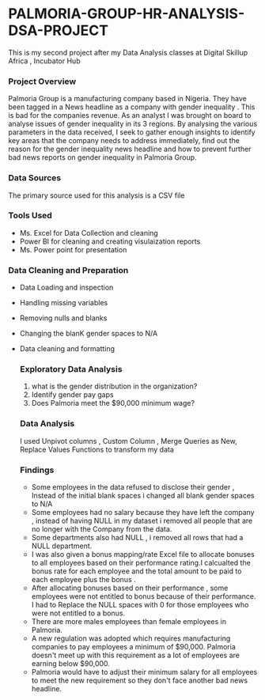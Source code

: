 # PALMORIA-GROUP-HR-ANALYSIS-DSA-PROJECT
This is my second project after my Data Analysis classes at Digital Skillup Africa , Incubator Hub

### Project Overview 
Palmoria Group is a manufacturing company based in Nigeria. They have been tagged in a News headline as a company with gender  inequality . This is bad for the companies revenue. As an analyst I was brought on board  to analyse issues of gender inequality in its 3 regions.
By analysing the various parameters in the data received, I seek to gather enough insights to identify key areas that the company needs to address immediately, find out the reason for the gender inequality news headline and how to prevent further bad news reports on gender inequality in Palmoria Group.  

### Data Sources 
The primary source used for this analysis is a CSV file 

### Tools Used
- Ms. Excel for Data Collection and cleaning 
- Power BI for cleaning and creating visulaization reports
- Ms. Power point for presentation

### Data Cleaning and Preparation  
- Data Loading and inspection
- Handling missing variables
- Removing nulls and blanks
- Changing the blanK gender spaces to N/A
- Data cleaning and formatting

  ### Exploratory Data Analysis
  1. what is the gender distribution in the organization?
  2. Identify gender pay gaps
  3. Does Palmoria meet the $90,000 minimum wage?

  ### Data Analysis
  I used Unpivot columns , Custom Column , Merge Queries as New, Replace Values Functions to transform my data

  ### Findings
  - Some employees in the data refused to disclose their gender , Instead of the initial blank spaces i changed all blank gender spaces to N/A
  - Some employees had no salary because they have left the company , instead of having NULL in my dataset i removed all people that are no longer with the Company from the data.
  - Some departments also had NULL , i removed all rows that had a NULL department.
  - I was also given a bonus mapping/rate Excel file to allocate bonuses to all employees based on their performance rating.I calcualted the bonus rate for each employee and the total amount to be paid to each employee plus the bonus .
  - After allocating bonuses based on their performance , some employees were not entitled to bonus because of their performance. I had to Replace the NULL spaces with 0 for those employees who were not entitled to a bonus.
  - There are more males employees than female employees in Palmoria.
  - A new regulation was adopted which requires manufacturing companies to pay employees a minimum of $90,000. Palmoria doesn't meet up with this requirement as a lot of employees are earning below $90,000.
  - Palmoria would have to adjust their minimum salary for all employees to meet the new requirement so they don't face another bad news headline.
  


